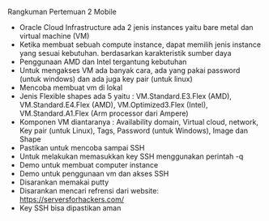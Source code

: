 Rangkuman Pertemuan 2 Mobile
- Oracle Cloud Infrastructure ada 2 jenis instances yaitu bare metal dan virtual machine (VM)
- Ketika membuat sebuah compute instance, dapat memilih jenis instance yang sesuai kebutuhan.
berdasarkan karakteristik sumber daya
- Penggunaan AMD dan Intel tergantung kebutuhan
- Untuk mengakses VM ada banyak cara, ada yang pakai password (untuk windows) dan ada juga key pair (untuk linux)
- Mencoba membuat vm di lokal
- Jenis Flexible shapes ada 5 yaitu : VM.Standard.E3.Flex (AMD), VM.Standard.E4.Flex (AMD), VM.Optimized3.Flex (Intel), VM.Standard.A1.Flex (Arm processor dari Ampere)
-  Komponen VM diantaranya : Availability domain, Virtual cloud, network, Key pair (untuk Linux), Tags, Password (untuk Windows), Image dan Shape
- Pastikan untuk mencoba sampai SSH
- Untuk melakukan memasukkan key SSH menggunakan perintah -q
- Demo untuk membuat computer instance
- Demo untuk penggunaan vm dan akses SSH
- Disarankan memakai putty
- Disarankan mencari refrensi dari website: https://serversforhackers.com/
- Key SSH bisa dipastikan aman
